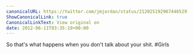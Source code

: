 ```yaml
---
canonicalURL: https://twitter.com/jmjordan/status/212025192967446529
ShowCanonicalLink: true
CanonicalLinkText: View original on
date: 2012-06-11T03:35:19+00:00
---
```

So that's what happens when you don't talk about your shit. #Girls